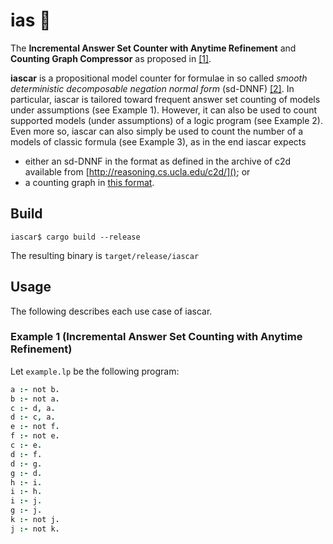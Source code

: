 # ias :car: 
The **Incremental Answer Set Counter with Anytime Refinement**  and **Counting Graph Compressor** as proposed in [[1]]( https://tinyurl.com/iascar-s).

**iascar** is a propositional model counter for formulae in so called _smooth deterministic decomposable negation normal form_ (sd-DNNF) [[2]](https://www.tandfonline.com/doi/pdf/10.3166/jancl.11.11-34?casa_token=vUB3KKgEZTEAAAAA:Y_6z-KXBR002dLW60_DjkqjZxo68XCTgLuuBmd3eBPlj98whbWj2pbVAHQTmPTnICCdkimC7gq9J).
In particular, iascar is tailored toward frequent answer set counting of models under assumptions (see Example 1). However,
it can also be used to count supported models (under assumptions) of a logic program (see Example 2). Even more so, iascar can also simply be used 
to count the number of a models of classic formula (see Example 3), as in the end iascar expects 
- either an sd-DNNF in the format as defined in the archive of c2d available from [http://reasoning.cs.ucla.edu/c2d/](); or 
- a counting graph in [this format]().

## Build
```console
iascar$ cargo build --release
```
The resulting binary is `target/release/iascar`

## Usage
The following describes each use case of iascar.
### Example 1 (Incremental Answer Set Counting with Anytime Refinement)
Let `example.lp` be the following program:
```prolog
a :- not b.
b :- not a.
c :- d, a.
d :- c, a.
e :- not f.
f :- not e.
c :- e.
d :- f.
d :- g.
g :- d.
h :- i.
i :- h.
i :- j.
g :- j.
k :- not j.
j :- not k.
``` 